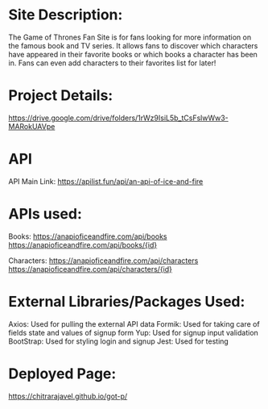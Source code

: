 # Site Description:

The Game of Thrones Fan Site is for fans looking for more information on the famous book and TV series. It allows fans to discover which characters have appeared in their favorite books or which books a character has been in. Fans can even add characters to their favorites list for later!

# Project Details:

https://drive.google.com/drive/folders/1rWz9IsiL5b_tCsFslwWw3-MARokUAVpe

# API

API Main Link: https://apilist.fun/api/an-api-of-ice-and-fire

# APIs used:

Books: https://anapioficeandfire.com/api/books
https://anapioficeandfire.com/api/books/{id}

Characters: https://anapioficeandfire.com/api/characters
https://anapioficeandfire.com/api/characters/{id}

# External Libraries/Packages Used:

Axios: Used for pulling the external API data
Formik: Used for taking care of fields state and values of signup form
Yup: Used for signup input validation
BootStrap: Used for styling login and signup
Jest: Used for testing

# Deployed Page:

https://chitrarajavel.github.io/got-p/
